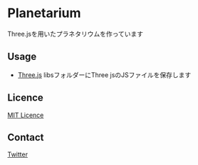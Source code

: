 # Planetarium
Three.jsを用いたプラネタリウムを作っています

## Usage
- [Three.js](https://threejs.org) 
libsフォルダーにThree jsのJSファイルを保存します

## Licence
[MIT Licence](https://github.com/appare45/Planetarium/blob/master/LICENCE)

## Contact
[Twitter](https://twitter.com/Appare45)